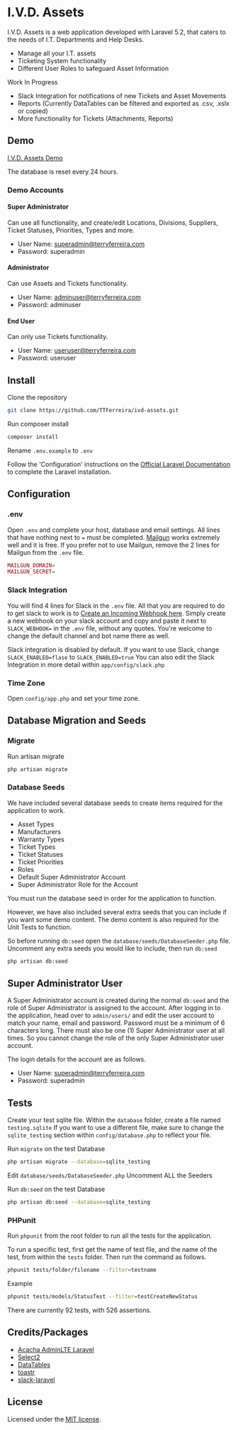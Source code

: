 # I.V.D. Assets

I.V.D. Assets is a web application developed with Laravel 5.2, that caters to the needs of I.T. Departments and Help Desks.

* Manage all your I.T. assets
* Ticketing System functionality
* Different User Roles to safeguard Asset Information

Work In Progress

* Slack Integration for notifications of new Tickets and Asset Movements
* Reports (Currently DataTables can be filtered and exported as .csv, .xslx or copied)
* More functionality for Tickets (Attachments, Reports)

## Demo

[I.V.D. Assets Demo](https://assets-demo.terryferreira.com)

The database is reset every 24 hours.

### Demo Accounts

#### Super Administrator
Can use all functionality, and create/edit Locations, Divisions, Suppliers, Ticket Statuses, Priorities, Types and more.

* User Name: superadmin@terryferreira.com
* Password: superadmin

#### Administrator
Can use Assets and Tickets functionality.

* User Name: adminuser@terryferreira.com
* Password: adminuser

#### End User
Can only use Tickets functionality.

* User Name: useruser@terryferreira.com
* Password: useruser

## Install

Clone the repository

```bash
git clone https://github.com/TTFerreira/ivd-assets.git
```

Run composer install

```bash
composer install
```

Rename `.env.example` to `.env`

Follow the 'Configuration' instructions on the [Official Laravel Documentation](https://laravel.com/docs/5.2#configuration) to complete the Laravel installation.

## Configuration

### .env

Open `.env` and complete your host, database and email settings.
All lines that have nothing next to `=` must be completed.
[Mailgun](http://www.mailgun.org) works extremely well and it is free.
If you prefer not to use Mailgun, remove the 2 lines for Mailgun from the `.env` file.

```php
MAILGUN_DOMAIN=
MAILGUN_SECRET=
```

### Slack Integration

You will find 4 lines for Slack in the `.env` file.
All that you are required to do to get slack to work is to [Create an Incoming Webhook here](https://my.slack.com/services/new/incoming-webhook).
Simply create a new webhook on your slack account and copy and paste it next to `SLACK_WEBHOOK=` in the `.env` file, without any quotes.
You're welcome to change the default channel and bot name there as well.

Slack integration is disabled by default. If you want to use Slack, change `SLACK_ENABLED=flase` to `SLACK_ENABLED=true`
You can also edit the Slack Integration in more detail within `app/config/slack.php`

### Time Zone

Open `config/app.php` and set your time zone.

## Database Migration and Seeds

### Migrate

Run artisan migrate

```bash
php artisan migrate
```

### Database Seeds

We have included several database seeds to create items required for the application to work.

* Asset Types
* Manufacturers
* Warranty Types
* Ticket Types
* Ticket Statuses
* Ticket Priorities
* Roles
* Default Super Administrator Account
* Super Administrator Role for the Account

You must run the database seed in order for the application to function.

However, we have also included several extra seeds that you can include if you want some demo content.
The demo content is also required for the Unit Tests to function.

So before running `db:seed` open the `database/seeds/DatabaseSeeder.php` file.
Uncomment any extra seeds you would like to include, then run `db:seed`

```bash
php artisan db:seed
```

## Super Administrator User

A Super Administrator account is created during the normal `db:seed` and the role of Super Administrator is assigned to the account.
After logging in to the application, head over to `admin/users/` and edit the user account to match your name, email and password.
Password must be a minimum of 6 characters long.
There must also be one (1) Super Administrator user at all times. So you cannot change the role of the only Super Administrator user account.

The login details for the account are as follows.

* User Name: superadmin@terryferreira.com
* Password: superadmin

## Tests

Create your test sqlite file.
Within the `database` folder, create a file named `testing.sqlite`
If you want to use a different file, make sure to change the `sqlite_testing` section within `config/database.php` to reflect your file.

Run `migrate` on the test Database

```bash
php artisan migrate --database=sqlite_testing
```
Edit `database/seeds/DatabaseSeeder.php`
Uncomment ALL the Seeders

Run `db:seed` on the test Database

```bash
php artisan db:seed --database=sqlite_testing
```

### PHPunit

Run `phpunit` from the root folder to run all the tests for the application.

To run a specific test, first get the name of test file, and the name of the test, from within the `tests` folder.
Then run the command as follows.

```bash
phpunit tests/folder/filename --filter=testname
```

Example

```bash
phpunit tests/models/StatusTest --filter=testCreateNewStatus
```

There are currently 92 tests, with 526 assertions.

## Credits/Packages

* [Acacha AdminLTE Laravel](https://github.com/acacha/adminlte-laravel)
* [Select2](https://select2.github.io/)
* [DataTables](https://datatables.net/)
* [toastr](http://codeseven.github.io/toastr/)
* [slack-laravel](https://github.com/maknz/slack-laravel)


## License

Licensed under the [MIT license](http://opensource.org/licenses/MIT).
